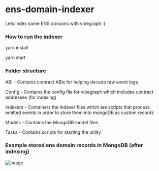 # ens-domain-indexer
Lets index some ENS domains with vibegraph :) 


### How to run the indexer 

  yarn install
  
  yarn start 
  
  
  
### Folder structure 

ABI - Contains contract ABIs for helping decode raw event logs 

Config - Contains the config file for vibegraph which includes contract addresses (for indexing) 

Indexers - Containers the indexer files which are scripts that process emitted events in order to store them into mongoDB as custom records 

Models - Contains the MongoDB model files 

Tasks - Contains scripts for starting the utility 


### Example stored ens domain records in MongoDB (after indexing) 

![image](https://user-images.githubusercontent.com/6249263/223533303-6b396dbe-32a2-4a02-a577-748fba319a00.png)
